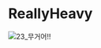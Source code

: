 # ReallyHeavy


![23_무거어!!](https://user-images.githubusercontent.com/87885376/130330438-7afb6f0d-9c13-4329-a7dd-ade97180bdff.png)

